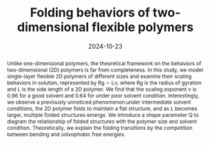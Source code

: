 ---
title: "Folding behaviors of two-dimensional flexible polymers"
authors:
- Jia-Qi Xu
- Rui Shi
- You-Liang Zhu
- Zhong-Yuan Lu
date: "2024-10-23"
doi: "10.1063/5.0233042"
publication_types: ["期刊文章"]
publication: "The Journal of Chemical Physics"
publication_short: "The Journal of Chemical Physics"
abstract: "
<!--more-->
Unlike one-dimensional polymers, the theoretical framework on  the behaviors of two-dimensional (2D) polymers is far from completeness.  In this study, we model single-layer flexible 2D polymers of different  sizes and examine their scaling behaviors in solution, represented by Rg  ∼ Lν, where Rg is the radius of gyration and L is the side length of a  2D polymer. We find that the scaling exponent ν is 0.96 for a good  solvent and 0.64 for under poor solvent condition. Interestingly, we  observe a previously unnoticed phenomenon:under intermediate solvent  conditions, the 2D polymer folds to maintain a flat structure, and as L  becomes larger, multiple folded structures emerge. We introduce a shape  parameter Q to diagram the relationship of folded structures with the  polymer size and solvent condition. Theoretically, we explain the  folding transitions by the competition between bending and solvophobic  free energies."
url_pdf: "https://doi.org/10.1063/5.0233042"
---